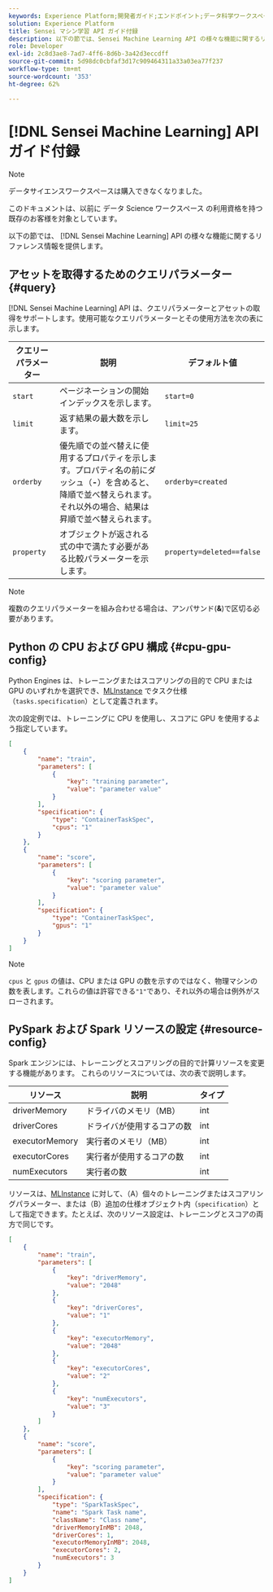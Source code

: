 ```yaml
---
keywords: Experience Platform;開発者ガイド;エンドポイント;データ科学ワークスペース;人気のあるトピック;
solution: Experience Platform
title: Sensei マシン学習 API ガイド付録
description: 以下の節では、Sensei Machine Learning API の様々な機能に関するリファレンス情報を提供します。
role: Developer
exl-id: 2c8d3ae8-7ad7-4ff6-8d6b-3a42d3eccdff
source-git-commit: 5d98dc0cbfaf3d17c909464311a33a03ea77f237
workflow-type: tm+mt
source-wordcount: '353'
ht-degree: 62%

---
```


# [!DNL Sensei Machine Learning] API ガイド付録

>[!NOTE]
>
>データサイエンスワークスペースは購入できなくなりました。
>
>このドキュメントは、以前に データ Science ワークスペース の利用資格を持つ既存のお客様を対象としています。

以下の節では、 [!DNL Sensei Machine Learning] API の様々な機能に関するリファレンス情報を提供します。

## アセットを取得するためのクエリパラメーター {#query}

[!DNL Sensei Machine Learning] API は、クエリパラメーターとアセットの取得をサポートします。使用可能なクエリパラメーターとその使用方法を次の表に示します。

| クエリーパラメーター | 説明 | デフォルト値 |
| --------------- | ----------- | ------- |
| `start` | ページネーションの開始インデックスを示します。 | `start=0` |
| `limit` | 返す結果の最大数を示します。 | `limit=25` |
| `orderby` | 優先順での並べ替えに使用するプロパティを示します。プロパティ名の前にダッシュ（**-**）を含めると、降順で並べ替えられます。それ以外の場合、結果は昇順で並べ替えられます。 | `orderby=created` |
| `property` | オブジェクトが返される式の中で満たす必要がある比較パラメーターを示します。 | `property=deleted==false` |

>[!NOTE]
>
>複数のクエリパラメーターを組み合わせる場合は、アンパサンド(**&amp;**)で区切る必要があります。

## Python の CPU および GPU 構成 {#cpu-gpu-config}

Python Engines は、トレーニングまたはスコアリングの目的で CPU または GPU のいずれかを選択でき、[MLInstance](./mlinstances.md) でタスク仕様（`tasks.specification`）として定義されます。

次の設定例では、トレーニングに CPU を使用し、スコアに GPU を使用するよう指定しています。

```json
[
    {
        "name": "train",
        "parameters": [
            {
                "key": "training parameter",
                "value": "parameter value"
            }    
        ],
        "specification": {
            "type": "ContainerTaskSpec",
            "cpus": "1"
        }
    },
    {
        "name": "score",
        "parameters": [
            {
                "key": "scoring parameter",
                "value": "parameter value" 
            }
        ],
        "specification": {
            "type": "ContainerTaskSpec",
            "gpus": "1"
        }
    }
]
```

>[!NOTE]
>
>`cpus` と `gpus` の値は、CPU または GPU の数を示すのではなく、物理マシンの数を表します。これらの値は許容できる`"1"`であり、それ以外の場合は例外がスローされます。

## PySpark および Spark リソースの設定 {#resource-config}

Spark エンジンには、トレーニングとスコアリングの目的で計算リソースを変更する機能があります。 これらのリソースについては、次の表で説明します。

| リソース | 説明 | タイプ |
| -------- | ----------- | ---- |
| driverMemory | ドライバのメモリ（MB） | int |
| driverCores | ドライバが使用するコアの数 | int |
| executorMemory | 実行者のメモリ（MB） | int |
| executorCores | 実行者が使用するコアの数 | int |
| numExecutors | 実行者の数 | int |

リソースは、[MLInstance](./mlinstances.md) に対して、（A）個々のトレーニングまたはスコアリングパラメーター、または（B）追加の仕様オブジェクト内（`specification`）として指定できます。たとえば、次のリソース設定は、トレーニングとスコアの両方で同じです。

```json
[
    {
        "name": "train",
        "parameters": [
            {
                "key": "driverMemory",
                "value": "2048"
            },
            {
                "key": "driverCores",
                "value": "1"
            },
            {
                "key": "executorMemory",
                "value": "2048"
            },
            {
                "key": "executorCores",
                "value": "2"
            },
            {
                "key": "numExecutors",
                "value": "3"
            }
        ]
    },
    {
        "name": "score",
        "parameters": [
            {
                "key": "scoring parameter",
                "value": "parameter value"
            }
        ],
        "specification": {
            "type": "SparkTaskSpec",
            "name": "Spark Task name",
            "className": "Class name",
            "driverMemoryInMB": 2048,
            "driverCores": 1,
            "executorMemoryInMB": 2048,
            "executorCores": 2,
            "numExecutors": 3
        }
    }
]
```
